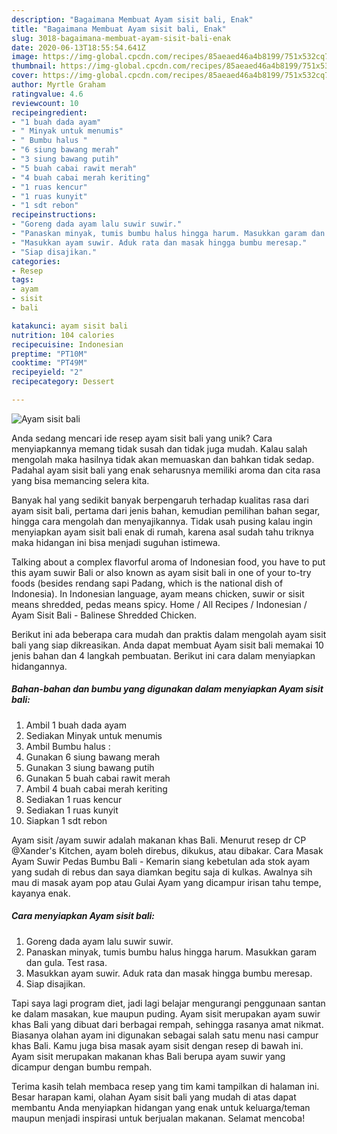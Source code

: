 ```yaml
---
description: "Bagaimana Membuat Ayam sisit bali, Enak"
title: "Bagaimana Membuat Ayam sisit bali, Enak"
slug: 3018-bagaimana-membuat-ayam-sisit-bali-enak
date: 2020-06-13T18:55:54.641Z
image: https://img-global.cpcdn.com/recipes/85aeaed46a4b8199/751x532cq70/ayam-sisit-bali-foto-resep-utama.jpg
thumbnail: https://img-global.cpcdn.com/recipes/85aeaed46a4b8199/751x532cq70/ayam-sisit-bali-foto-resep-utama.jpg
cover: https://img-global.cpcdn.com/recipes/85aeaed46a4b8199/751x532cq70/ayam-sisit-bali-foto-resep-utama.jpg
author: Myrtle Graham
ratingvalue: 4.6
reviewcount: 10
recipeingredient:
- "1 buah dada ayam"
- " Minyak untuk menumis"
- " Bumbu halus "
- "6 siung bawang merah"
- "3 siung bawang putih"
- "5 buah cabai rawit merah"
- "4 buah cabai merah keriting"
- "1 ruas kencur"
- "1 ruas kunyit"
- "1 sdt rebon"
recipeinstructions:
- "Goreng dada ayam lalu suwir suwir."
- "Panaskan minyak, tumis bumbu halus hingga harum. Masukkan garam dan gula. Test rasa."
- "Masukkan ayam suwir. Aduk rata dan masak hingga bumbu meresap."
- "Siap disajikan."
categories:
- Resep
tags:
- ayam
- sisit
- bali

katakunci: ayam sisit bali 
nutrition: 104 calories
recipecuisine: Indonesian
preptime: "PT10M"
cooktime: "PT49M"
recipeyield: "2"
recipecategory: Dessert

---
```



![Ayam sisit bali](https://img-global.cpcdn.com/recipes/85aeaed46a4b8199/751x532cq70/ayam-sisit-bali-foto-resep-utama.jpg)

Anda sedang mencari ide resep ayam sisit bali yang unik? Cara menyiapkannya memang tidak susah dan tidak juga mudah. Kalau salah mengolah maka hasilnya tidak akan memuaskan dan bahkan tidak sedap. Padahal ayam sisit bali yang enak seharusnya memiliki aroma dan cita rasa yang bisa memancing selera kita.

Banyak hal yang sedikit banyak berpengaruh terhadap kualitas rasa dari ayam sisit bali, pertama dari jenis bahan, kemudian pemilihan bahan segar, hingga cara mengolah dan menyajikannya. Tidak usah pusing kalau ingin menyiapkan ayam sisit bali enak di rumah, karena asal sudah tahu triknya maka hidangan ini bisa menjadi suguhan istimewa.

Talking about a complex flavorful aroma of Indonesian food, you have to put this ayam suwir Bali or also known as ayam sisit bali in one of your to-try foods (besides rendang sapi Padang, which is the national dish of Indonesia). In Indonesian language, ayam means chicken, suwir or sisit means shredded, pedas means spicy. Home / All Recipes / Indonesian / Ayam Sisit Bali - Balinese Shredded Chicken.


Berikut ini ada beberapa cara mudah dan praktis dalam mengolah ayam sisit bali yang siap dikreasikan. Anda dapat membuat Ayam sisit bali memakai 10 jenis bahan dan 4 langkah pembuatan. Berikut ini cara dalam menyiapkan hidangannya.

<!--inarticleads1-->

##### Bahan-bahan dan bumbu yang digunakan dalam menyiapkan Ayam sisit bali:

1. Ambil 1 buah dada ayam
1. Sediakan  Minyak untuk menumis
1. Ambil  Bumbu halus :
1. Gunakan 6 siung bawang merah
1. Gunakan 3 siung bawang putih
1. Gunakan 5 buah cabai rawit merah
1. Ambil 4 buah cabai merah keriting
1. Sediakan 1 ruas kencur
1. Sediakan 1 ruas kunyit
1. Siapkan 1 sdt rebon


Ayam sisit /ayam suwir adalah makanan khas Bali. Menurut resep dr CP @Xander&#39;s Kitchen, ayam boleh direbus, dikukus, atau dibakar. Cara Masak Ayam Suwir Pedas Bumbu Bali - Kemarin siang kebetulan ada stok ayam yang sudah di rebus dan saya diamkan begitu saja di kulkas. Awalnya sih mau di masak ayam pop atau Gulai Ayam yang dicampur irisan tahu tempe, kayanya enak. 

<!--inarticleads2-->

##### Cara menyiapkan Ayam sisit bali:

1. Goreng dada ayam lalu suwir suwir.
1. Panaskan minyak, tumis bumbu halus hingga harum. Masukkan garam dan gula. Test rasa.
1. Masukkan ayam suwir. Aduk rata dan masak hingga bumbu meresap.
1. Siap disajikan.


Tapi saya lagi program diet, jadi lagi belajar mengurangi penggunaan santan ke dalam masakan, kue maupun puding. Ayam sisit merupakan ayam suwir khas Bali yang dibuat dari berbagai rempah, sehingga rasanya amat nikmat. Biasanya olahan ayam ini digunakan sebagai salah satu menu nasi campur khas Bali. Kamu juga bisa masak ayam sisit dengan resep di bawah ini. Ayam sisit merupakan makanan khas Bali berupa ayam suwir yang dicampur dengan bumbu rempah. 

Terima kasih telah membaca resep yang tim kami tampilkan di halaman ini. Besar harapan kami, olahan Ayam sisit bali yang mudah di atas dapat membantu Anda menyiapkan hidangan yang enak untuk keluarga/teman maupun menjadi inspirasi untuk berjualan makanan. Selamat mencoba!
